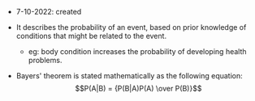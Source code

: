 - 7-10-2022: created

- It describes the probability of an event, based on prior knowledge of conditions that might be related to the event. 
	- eg: body condition increases the probability of developing health problems.

- Bayers' theorem is stated mathematically as the following equation: $$P(A|B) = {P(B|A)P(A) \over P(B)}$$